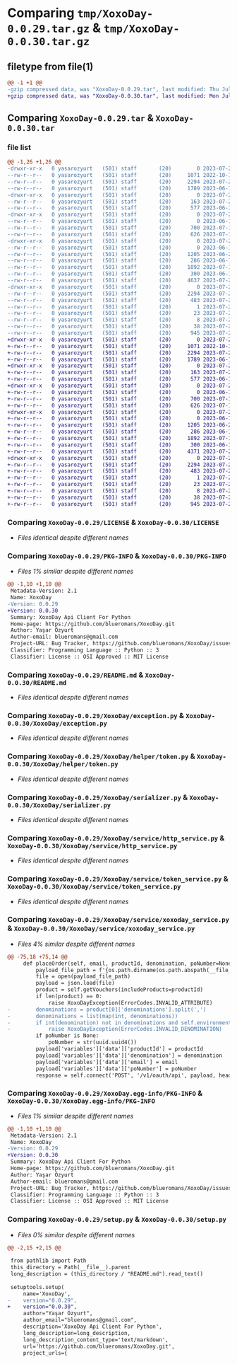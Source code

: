 # Comparing `tmp/XoxoDay-0.0.29.tar.gz` & `tmp/XoxoDay-0.0.30.tar.gz`

## filetype from file(1)

```diff
@@ -1 +1 @@
-gzip compressed data, was "XoxoDay-0.0.29.tar", last modified: Thu Jul 20 21:45:40 2023, max compression
+gzip compressed data, was "XoxoDay-0.0.30.tar", last modified: Mon Jul 24 19:37:37 2023, max compression
```

## Comparing `XoxoDay-0.0.29.tar` & `XoxoDay-0.0.30.tar`

### file list

```diff
@@ -1,26 +1,26 @@
-drwxr-xr-x   0 yasarozyurt   (501) staff       (20)        0 2023-07-20 21:45:40.657034 XoxoDay-0.0.29/
--rw-r--r--   0 yasarozyurt   (501) staff       (20)     1071 2022-10-16 19:39:29.000000 XoxoDay-0.0.29/LICENSE
--rw-r--r--   0 yasarozyurt   (501) staff       (20)     2294 2023-07-20 21:45:40.656887 XoxoDay-0.0.29/PKG-INFO
--rw-r--r--   0 yasarozyurt   (501) staff       (20)     1789 2023-06-15 17:58:41.000000 XoxoDay-0.0.29/README.md
-drwxr-xr-x   0 yasarozyurt   (501) staff       (20)        0 2023-07-20 21:45:40.653576 XoxoDay-0.0.29/XoxoDay/
--rw-r--r--   0 yasarozyurt   (501) staff       (20)      163 2023-07-20 21:45:21.000000 XoxoDay-0.0.29/XoxoDay/__init__.py
--rw-r--r--   0 yasarozyurt   (501) staff       (20)      577 2023-06-15 17:06:19.000000 XoxoDay-0.0.29/XoxoDay/exception.py
-drwxr-xr-x   0 yasarozyurt   (501) staff       (20)        0 2023-07-20 21:45:40.654848 XoxoDay-0.0.29/XoxoDay/helper/
--rw-r--r--   0 yasarozyurt   (501) staff       (20)        0 2023-06-14 18:06:04.000000 XoxoDay-0.0.29/XoxoDay/helper/__init__.py
--rw-r--r--   0 yasarozyurt   (501) staff       (20)      700 2023-07-13 10:07:14.000000 XoxoDay-0.0.29/XoxoDay/helper/token.py
--rw-r--r--   0 yasarozyurt   (501) staff       (20)      626 2023-07-13 10:07:14.000000 XoxoDay-0.0.29/XoxoDay/serializer.py
-drwxr-xr-x   0 yasarozyurt   (501) staff       (20)        0 2023-07-20 21:45:40.656528 XoxoDay-0.0.29/XoxoDay/service/
--rw-r--r--   0 yasarozyurt   (501) staff       (20)        0 2023-06-14 18:26:05.000000 XoxoDay-0.0.29/XoxoDay/service/__init__.py
--rw-r--r--   0 yasarozyurt   (501) staff       (20)     1205 2023-06-23 20:31:24.000000 XoxoDay-0.0.29/XoxoDay/service/http_service.py
--rw-r--r--   0 yasarozyurt   (501) staff       (20)      286 2023-06-14 21:15:51.000000 XoxoDay-0.0.29/XoxoDay/service/placeOrder.json
--rw-r--r--   0 yasarozyurt   (501) staff       (20)     1892 2023-07-13 10:07:14.000000 XoxoDay-0.0.29/XoxoDay/service/token_service.py
--rw-r--r--   0 yasarozyurt   (501) staff       (20)      300 2023-06-14 20:56:15.000000 XoxoDay-0.0.29/XoxoDay/service/voucher.json
--rw-r--r--   0 yasarozyurt   (501) staff       (20)     4637 2023-07-20 21:44:57.000000 XoxoDay-0.0.29/XoxoDay/service/xoxoday_service.py
-drwxr-xr-x   0 yasarozyurt   (501) staff       (20)        0 2023-07-20 21:45:40.654600 XoxoDay-0.0.29/XoxoDay.egg-info/
--rw-r--r--   0 yasarozyurt   (501) staff       (20)     2294 2023-07-20 21:45:40.000000 XoxoDay-0.0.29/XoxoDay.egg-info/PKG-INFO
--rw-r--r--   0 yasarozyurt   (501) staff       (20)      483 2023-07-20 21:45:40.000000 XoxoDay-0.0.29/XoxoDay.egg-info/SOURCES.txt
--rw-r--r--   0 yasarozyurt   (501) staff       (20)        1 2023-07-20 21:45:40.000000 XoxoDay-0.0.29/XoxoDay.egg-info/dependency_links.txt
--rw-r--r--   0 yasarozyurt   (501) staff       (20)       23 2023-07-20 21:45:40.000000 XoxoDay-0.0.29/XoxoDay.egg-info/requires.txt
--rw-r--r--   0 yasarozyurt   (501) staff       (20)        8 2023-07-20 21:45:40.000000 XoxoDay-0.0.29/XoxoDay.egg-info/top_level.txt
--rw-r--r--   0 yasarozyurt   (501) staff       (20)       38 2023-07-20 21:45:40.657079 XoxoDay-0.0.29/setup.cfg
--rw-r--r--   0 yasarozyurt   (501) staff       (20)      945 2023-07-20 21:45:16.000000 XoxoDay-0.0.29/setup.py
+drwxr-xr-x   0 yasarozyurt   (501) staff       (20)        0 2023-07-24 19:37:37.666555 XoxoDay-0.0.30/
+-rw-r--r--   0 yasarozyurt   (501) staff       (20)     1071 2022-10-16 19:39:29.000000 XoxoDay-0.0.30/LICENSE
+-rw-r--r--   0 yasarozyurt   (501) staff       (20)     2294 2023-07-24 19:37:37.666400 XoxoDay-0.0.30/PKG-INFO
+-rw-r--r--   0 yasarozyurt   (501) staff       (20)     1789 2023-06-15 17:58:41.000000 XoxoDay-0.0.30/README.md
+drwxr-xr-x   0 yasarozyurt   (501) staff       (20)        0 2023-07-24 19:37:37.662583 XoxoDay-0.0.30/XoxoDay/
+-rw-r--r--   0 yasarozyurt   (501) staff       (20)      163 2023-07-24 19:37:27.000000 XoxoDay-0.0.30/XoxoDay/__init__.py
+-rw-r--r--   0 yasarozyurt   (501) staff       (20)      577 2023-06-15 17:06:19.000000 XoxoDay-0.0.30/XoxoDay/exception.py
+drwxr-xr-x   0 yasarozyurt   (501) staff       (20)        0 2023-07-24 19:37:37.663915 XoxoDay-0.0.30/XoxoDay/helper/
+-rw-r--r--   0 yasarozyurt   (501) staff       (20)        0 2023-06-14 18:06:04.000000 XoxoDay-0.0.30/XoxoDay/helper/__init__.py
+-rw-r--r--   0 yasarozyurt   (501) staff       (20)      700 2023-07-13 10:07:14.000000 XoxoDay-0.0.30/XoxoDay/helper/token.py
+-rw-r--r--   0 yasarozyurt   (501) staff       (20)      626 2023-07-13 10:07:14.000000 XoxoDay-0.0.30/XoxoDay/serializer.py
+drwxr-xr-x   0 yasarozyurt   (501) staff       (20)        0 2023-07-24 19:37:37.666038 XoxoDay-0.0.30/XoxoDay/service/
+-rw-r--r--   0 yasarozyurt   (501) staff       (20)        0 2023-06-14 18:26:05.000000 XoxoDay-0.0.30/XoxoDay/service/__init__.py
+-rw-r--r--   0 yasarozyurt   (501) staff       (20)     1205 2023-06-23 20:31:24.000000 XoxoDay-0.0.30/XoxoDay/service/http_service.py
+-rw-r--r--   0 yasarozyurt   (501) staff       (20)      286 2023-06-14 21:15:51.000000 XoxoDay-0.0.30/XoxoDay/service/placeOrder.json
+-rw-r--r--   0 yasarozyurt   (501) staff       (20)     1892 2023-07-13 10:07:14.000000 XoxoDay-0.0.30/XoxoDay/service/token_service.py
+-rw-r--r--   0 yasarozyurt   (501) staff       (20)      300 2023-06-14 20:56:15.000000 XoxoDay-0.0.30/XoxoDay/service/voucher.json
+-rw-r--r--   0 yasarozyurt   (501) staff       (20)     4371 2023-07-24 19:37:13.000000 XoxoDay-0.0.30/XoxoDay/service/xoxoday_service.py
+drwxr-xr-x   0 yasarozyurt   (501) staff       (20)        0 2023-07-24 19:37:37.663619 XoxoDay-0.0.30/XoxoDay.egg-info/
+-rw-r--r--   0 yasarozyurt   (501) staff       (20)     2294 2023-07-24 19:37:37.000000 XoxoDay-0.0.30/XoxoDay.egg-info/PKG-INFO
+-rw-r--r--   0 yasarozyurt   (501) staff       (20)      483 2023-07-24 19:37:37.000000 XoxoDay-0.0.30/XoxoDay.egg-info/SOURCES.txt
+-rw-r--r--   0 yasarozyurt   (501) staff       (20)        1 2023-07-24 19:37:37.000000 XoxoDay-0.0.30/XoxoDay.egg-info/dependency_links.txt
+-rw-r--r--   0 yasarozyurt   (501) staff       (20)       23 2023-07-24 19:37:37.000000 XoxoDay-0.0.30/XoxoDay.egg-info/requires.txt
+-rw-r--r--   0 yasarozyurt   (501) staff       (20)        8 2023-07-24 19:37:37.000000 XoxoDay-0.0.30/XoxoDay.egg-info/top_level.txt
+-rw-r--r--   0 yasarozyurt   (501) staff       (20)       38 2023-07-24 19:37:37.666605 XoxoDay-0.0.30/setup.cfg
+-rw-r--r--   0 yasarozyurt   (501) staff       (20)      945 2023-07-24 19:37:27.000000 XoxoDay-0.0.30/setup.py
```

### Comparing `XoxoDay-0.0.29/LICENSE` & `XoxoDay-0.0.30/LICENSE`

 * *Files identical despite different names*

### Comparing `XoxoDay-0.0.29/PKG-INFO` & `XoxoDay-0.0.30/PKG-INFO`

 * *Files 1% similar despite different names*

```diff
@@ -1,10 +1,10 @@
 Metadata-Version: 2.1
 Name: XoxoDay
-Version: 0.0.29
+Version: 0.0.30
 Summary: XoxoDay Api Client For Python
 Home-page: https://github.com/blueromans/XoxoDay.git
 Author: Yaşar Özyurt
 Author-email: blueromans@gmail.com
 Project-URL: Bug Tracker, https://github.com/blueromans/XoxoDay/issues
 Classifier: Programming Language :: Python :: 3
 Classifier: License :: OSI Approved :: MIT License
```

### Comparing `XoxoDay-0.0.29/README.md` & `XoxoDay-0.0.30/README.md`

 * *Files identical despite different names*

### Comparing `XoxoDay-0.0.29/XoxoDay/exception.py` & `XoxoDay-0.0.30/XoxoDay/exception.py`

 * *Files identical despite different names*

### Comparing `XoxoDay-0.0.29/XoxoDay/helper/token.py` & `XoxoDay-0.0.30/XoxoDay/helper/token.py`

 * *Files identical despite different names*

### Comparing `XoxoDay-0.0.29/XoxoDay/serializer.py` & `XoxoDay-0.0.30/XoxoDay/serializer.py`

 * *Files identical despite different names*

### Comparing `XoxoDay-0.0.29/XoxoDay/service/http_service.py` & `XoxoDay-0.0.30/XoxoDay/service/http_service.py`

 * *Files identical despite different names*

### Comparing `XoxoDay-0.0.29/XoxoDay/service/token_service.py` & `XoxoDay-0.0.30/XoxoDay/service/token_service.py`

 * *Files identical despite different names*

### Comparing `XoxoDay-0.0.29/XoxoDay/service/xoxoday_service.py` & `XoxoDay-0.0.30/XoxoDay/service/xoxoday_service.py`

 * *Files 4% similar despite different names*

```diff
@@ -75,18 +75,14 @@
     def placeOrder(self, email, productId, denomination, poNumber=None):
         payload_file_path = f'{os.path.dirname(os.path.abspath(__file__))}/placeOrder.json'
         file = open(payload_file_path)
         payload = json.load(file)
         product = self.getVouchers(includeProducts=productId)
         if len(product) == 0:
             raise XoxoDayException(ErrorCodes.INVALID_ATTRIBUTE)
-        denominations = product[0]['denominations'].split(',')
-        denominations = list(map(int, denominations))
-        if int(denomination) not in denominations and self.environment == 'dev':
-            raise XoxoDayException(ErrorCodes.INVALID_DENOMINATION)
         if poNumber is None:
             poNumber = str(uuid.uuid4())
         payload['variables']['data']['productId'] = productId
         payload['variables']['data']['denomination'] = denomination
         payload['variables']['data']['email'] = email
         payload['variables']['data']['poNumber'] = poNumber
         response = self.connect('POST', '/v1/oauth/api', payload, headers=self.headers)
```

### Comparing `XoxoDay-0.0.29/XoxoDay.egg-info/PKG-INFO` & `XoxoDay-0.0.30/XoxoDay.egg-info/PKG-INFO`

 * *Files 1% similar despite different names*

```diff
@@ -1,10 +1,10 @@
 Metadata-Version: 2.1
 Name: XoxoDay
-Version: 0.0.29
+Version: 0.0.30
 Summary: XoxoDay Api Client For Python
 Home-page: https://github.com/blueromans/XoxoDay.git
 Author: Yaşar Özyurt
 Author-email: blueromans@gmail.com
 Project-URL: Bug Tracker, https://github.com/blueromans/XoxoDay/issues
 Classifier: Programming Language :: Python :: 3
 Classifier: License :: OSI Approved :: MIT License
```

### Comparing `XoxoDay-0.0.29/setup.py` & `XoxoDay-0.0.30/setup.py`

 * *Files 0% similar despite different names*

```diff
@@ -2,15 +2,15 @@
 
 from pathlib import Path
 this_directory = Path(__file__).parent
 long_description = (this_directory / "README.md").read_text()
 
 setuptools.setup(
     name='XoxoDay',
-    version="0.0.29",
+    version="0.0.30",
     author="Yaşar Özyurt",
     author_email="blueromans@gmail.com",
     description='XoxoDay Api Client For Python',
     long_description=long_description,
     long_description_content_type='text/markdown',
     url='https://github.com/blueromans/XoxoDay.git',
     project_urls={
```

